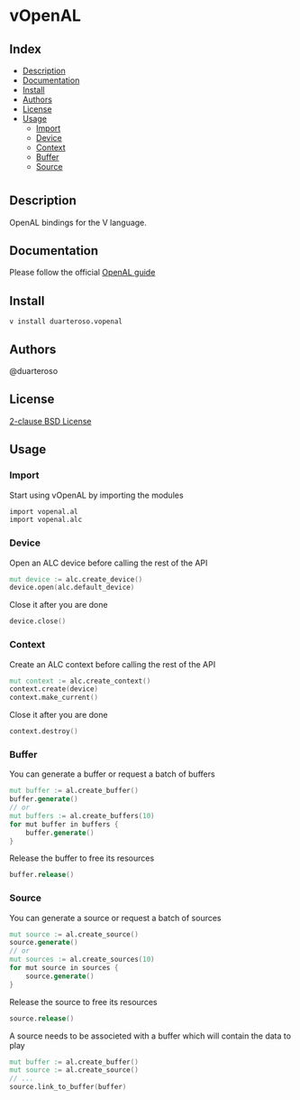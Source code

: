 # vOpenAL

## Index

* [Description](#description)
* [Documentation](#documentation)
* [Install](#install)
* [Authors](#authors)
* [License](#license)
* [Usage](#usage)
    * [Import](#import)
    * [Device](#device)
    * [Context](#context)
    * [Buffer](#buffer)
    * [Source](#source)

#

## Description
OpenAL bindings for the V language.

## Documentation
Please follow the official [OpenAL guide](https://www.openal.org/documentation/OpenAL_Programmers_Guide.pdf)

## Install
`v install duarteroso.vopenal`

## Authors
@duarteroso

## License
[2-clause BSD License](https://opensource.org/licenses/BSD-2-Clause)

## Usage

### Import

Start using vOpenAL by importing the modules

```v
import vopenal.al
import vopenal.alc
```

### Device

Open an ALC device before calling the rest of the API

```v
mut device := alc.create_device()
device.open(alc.default_device)
```

Close it after you are done

```v
device.close()
```

### Context

Create an ALC context before calling the rest of the API

```v
mut context := alc.create_context()
context.create(device)
context.make_current()
```

Close it after you are done

```v
context.destroy()
```

### Buffer

You can generate a buffer or request a batch of buffers

```v
mut buffer := al.create_buffer()
buffer.generate()
// or
mut buffers := al.create_buffers(10)
for mut buffer in buffers {
    buffer.generate()
}
```

Release the buffer to free its resources

```v
buffer.release()
```

### Source

You can generate a source or request a batch of sources

```v
mut source := al.create_source()
source.generate()
// or
mut sources := al.create_sources(10)
for mut source in sources {
    source.generate()
}
```

Release the source to free its resources

```v
source.release()
```

A source needs to be associeted with a buffer which will contain the data to play

```v
mut buffer := al.create_buffer()
mut source := al.create_source()
// ...
source.link_to_buffer(buffer)
```